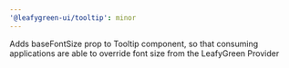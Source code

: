 ```yaml
---
'@leafygreen-ui/tooltip': minor
---
```


Adds baseFontSize prop to Tooltip component, so that consuming applications are able to override font size from the LeafyGreen Provider
